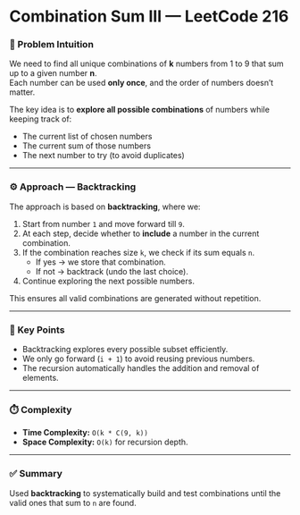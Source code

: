 
# Combination Sum III — LeetCode 216

### 🧩 Problem Intuition
We need to find all unique combinations of **k** numbers from 1 to 9 that sum up to a given number **n**.  
Each number can be used **only once**, and the order of numbers doesn’t matter.  

The key idea is to **explore all possible combinations** of numbers while keeping track of:
- The current list of chosen numbers  
- The current sum of those numbers  
- The next number to try (to avoid duplicates)

---

### ⚙️ Approach — Backtracking
The approach is based on **backtracking**, where we:
1. Start from number `1` and move forward till `9`.  
2. At each step, decide whether to **include** a number in the current combination.  
3. If the combination reaches size `k`, we check if its sum equals `n`.  
   - If yes → we store that combination.  
   - If not → backtrack (undo the last choice).  
4. Continue exploring the next possible numbers.

This ensures all valid combinations are generated without repetition.

---

### 🧠 Key Points
- Backtracking explores every possible subset efficiently.  
- We only go forward (`i + 1`) to avoid reusing previous numbers.  
- The recursion automatically handles the addition and removal of elements.

---

### ⏱️ Complexity
- **Time Complexity:** `O(k * C(9, k))`  
- **Space Complexity:** `O(k)` for recursion depth.

---

### ✅ Summary
Used **backtracking** to systematically build and test combinations until the valid ones that sum to `n` are found.

